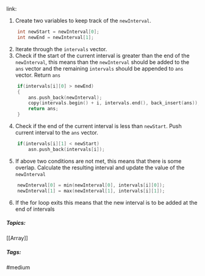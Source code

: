 link:

1. Create two variables to keep track of the `newInterval`.
```cpp
	int newStart = newInterval[0];
	int newEnd = newInterval[1];
```
2. Iterate through the `intervals` vector. 
3. Check if the start of the current interval is greater than the end of the `newInterval`, this means than the `newInterval` should be added to the `ans` vector and the remaining `intervals` should be appended to `ans` vector. Return `ans`
```cpp
	if(intervals[i][0] > newEnd)
	{
		ans.push_back(newInterval);
		copy(intervals.begin() + i, intervals.end(), back_insert(ans));
		return ans;
	}
```
4. Check if the end of the current interval is less than `newStart`. Push current interval to the `ans` vector.
```cpp
	if(intervals[i][1] < newStart)
		asn.push_back(intervals[i]);
```
5. If above two conditions are not met, this means that there is some overlap. Calculate the resulting interval and update the value of the `newInterval`
```cpp
	newInterval[0] = min(newInterval[0], intervals[i][0]);
	newInterval[1] = max(newInterval[1], intervals[i][1]);
```
6. If the for loop exits this means that the new interval is to be added at the end of intervals

##### Topics:
[[Array]]

##### Tags:
#medium 
